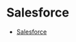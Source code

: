 # Salesforce

* [Salesforce](https://meraqimedical.lightning.force.com/lightning/o/Account/list?filterName=00B6A000004zy8BUAQ)
